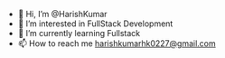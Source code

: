 - 👋 Hi, I’m @HarishKumar
- 👀 I’m interested in FullStack Development
- 🌱 I’m currently learning Fullstack
- 📫 How to reach me harishkumarhk0227@gmail.com
<!--- - 🌍 My Personal Portfolio https://hk-portfolio-new.netlify.app/ ---!>

<!---
HarishKumarHKJ/HarishKumarHKJ is a ✨ special ✨ repository because its `README.md` (this file) appears on your GitHub profile.
You can click the Preview link to take a look at your changes.
--->
